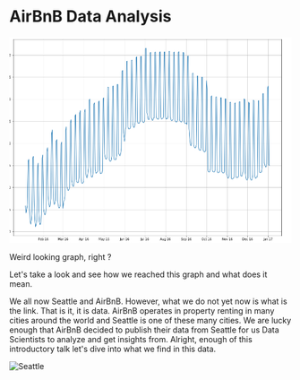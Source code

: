 # AirBnB Data Analysis

![Header](Header.png)

Weird looking graph, right ? 

Let's take a look and see how we reached this graph and what does it mean. 

We all now Seattle and AirBnB. However, what we do not yet now is what is the link. That is it, it is data. AirBnB operates in property renting in many cities around the world and Seattle is one of these many cities.  We are lucky enough that AirBnB decided to publish their data from Seattle for us Data Scientists to analyze and get insights from. Alright, enough of this introductory talk let's dive into what we find in this data. 

![Seattle](Seattle.jpeg)

